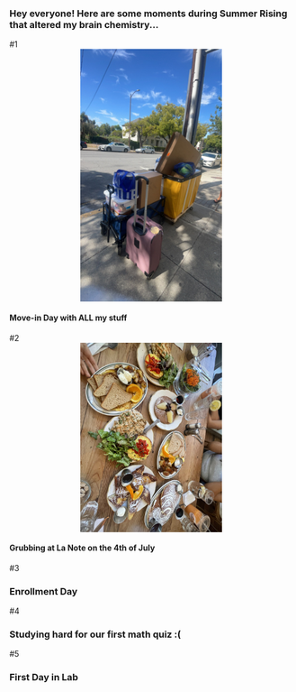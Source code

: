 
### Hey everyone! Here are some moments during Summer Rising that altered my brain chemistry... 


#1
<img src="./F2327C3B-E5E1-4EE6-AC23-096230EAB9B3.jpeg" style="width:50%; margin:auto; display:block">
#### Move-in Day with ALL my stuff 

#2 
<img src="./IMG_6825.jpeg" style="width:50%; margin:auto; display:block">
#### Grubbing at La Note on the 4th of July  

#3

### Enrollment Day 

#4 

### Studying hard for our first math quiz :( 

#5

### First Day in Lab 
